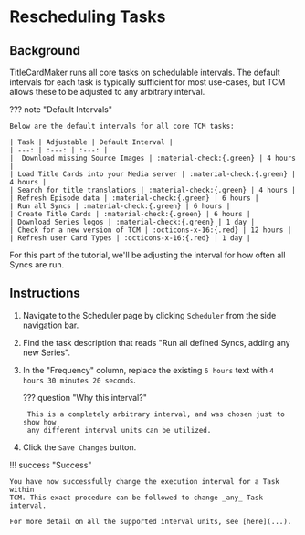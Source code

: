 # Rescheduling Tasks

## Background

TitleCardMaker runs all core tasks on schedulable intervals. The default
intervals for each task is typically sufficient for most use-cases, but TCM
allows these to be adjusted to any arbitrary interval.

??? note "Default Intervals"

    Below are the default intervals for all core TCM tasks:

    | Task | Adjustable | Default Interval |
    | ---: | :---: | :---: |
    |  Download missing Source Images | :material-check:{.green} | 4 hours |
    | Load Title Cards into your Media server | :material-check:{.green} | 4 hours |
    | Search for title translations | :material-check:{.green} | 4 hours |
    | Refresh Episode data | :material-check:{.green} | 6 hours |
    | Run all Syncs | :material-check:{.green} | 6 hours |
    | Create Title Cards | :material-check:{.green} | 6 hours |
    | Download Series logos | :material-check:{.green} | 1 day |
    | Check for a new version of TCM | :octicons-x-16:{.red} | 12 hours |
    | Refresh user Card Types | :octicons-x-16:{.red} | 1 day |

For this part of the tutorial, we'll be adjusting the interval for how often
all Syncs are run. 

## Instructions

1. Navigate to the Scheduler page by clicking `Scheduler` from the side
navigation bar.

2. Find the task description that reads "Run all defined Syncs, adding any new
Series".

3. In the "Frequency" column, replace the existing `6 hours` text with
`4 hours 30 minutes 20 seconds`.

    ??? question "Why this interval?"

        This is a completely arbitrary interval, and was chosen just to show how
        any different interval units can be utilized.

4. Click the `Save Changes` button.

!!! success "Success"

    You have now successfully change the execution interval for a Task within
    TCM. This exact procedure can be followed to change _any_ Task interval.

    For more detail on all the supported interval units, see [here](...).